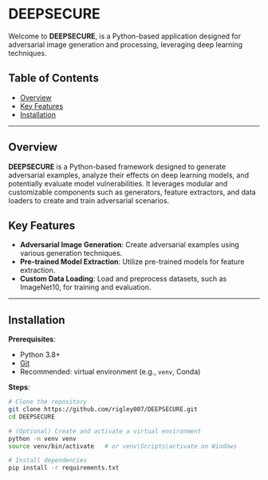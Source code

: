 # DEEPSECURE

Welcome to **DEEPSECURE**, is a Python-based application designed for adversarial image generation and processing, leveraging deep learning techniques.


## Table of Contents
- [Overview](#overview)
- [Key Features](#key-features)
- [Installation](#installation)

---

## Overview
**DEEPSECURE** is a Python-based framework designed to generate adversarial examples, analyze their effects on deep learning models, and potentially evaluate model vulnerabilities. It leverages modular and customizable components such as generators, feature extractors, and data loaders to create and train adversarial scenarios. 


## Key Features
- **Adversarial Image Generation**: Create adversarial examples using various generation techniques.
- **Pre-trained Model Extraction**: Utilize pre-trained models for feature extraction.
- **Custom Data Loading**: Load and preprocess datasets, such as ImageNet10, for training and evaluation.

---

## Installation
**Prerequisites**:
- Python 3.8+  
- [Git](https://git-scm.com/)  
- Recommended: virtual environment (e.g., `venv`, Conda)

**Steps**:
```bash
# Clone the repository
git clone https://github.com/rigley007/DEEPSECURE.git
cd DEEPSECURE

# (Optional) Create and activate a virtual environment
python -m venv venv
source venv/bin/activate   # or venv\Scripts\activate on Windows

# Install dependencies
pip install -r requirements.txt

